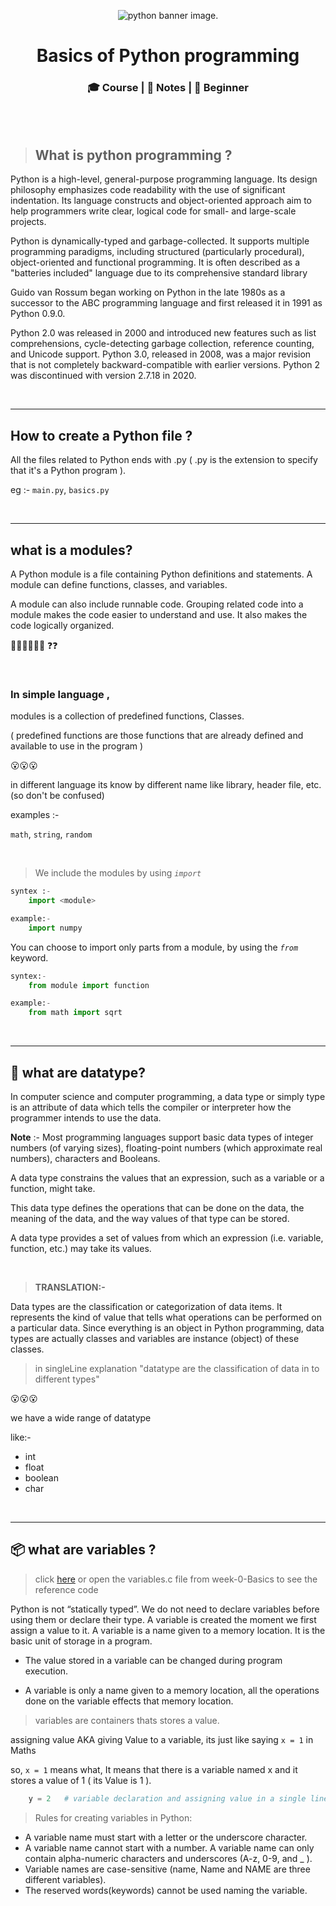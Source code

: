 <p align="center">
  <img src="https://1.bp.blogspot.com/-tRUfbhCbapU/Xo_xGuV6CJI/AAAAAAAAbzU/8QhYnL0p06ceYd43zO-mubZ-DFIev0n0wCLcBGAsYHQ/w1200-h630-p-k-no-nu/How-to-Learn-Python.jpg" alt=" python banner image."><br>

<h1 align="center">  Basics of Python programming  </h1>
<h3 align="center">🎓 Course | 📝 Notes | 🔰 Beginner</h3>

<br>
<br>

> ## What is python programming ?

Python is a high-level, general-purpose programming language. Its design philosophy emphasizes code readability with the use of significant indentation. Its language constructs and object-oriented approach aim to help programmers write clear, logical code for small- and large-scale projects.

Python is dynamically-typed and garbage-collected. It supports multiple programming paradigms, including structured (particularly procedural), object-oriented and functional programming. It is often described as a "batteries included" language due to its comprehensive standard library

Guido van Rossum began working on Python in the late 1980s as a successor to the ABC programming language and first released it in 1991 as Python 0.9.0.

Python 2.0 was released in 2000 and introduced new features such as list comprehensions, cycle-detecting garbage collection, reference counting, and Unicode support. Python 3.0, released in 2008, was a major revision that is not completely backward-compatible with earlier versions. Python 2 was discontinued with version 2.7.18 in 2020.

<br>

---

## How to create a Python file ?

All the files related to Python ends with .py ( .py is the extension to specify that it's a Python program ).

eg :- `main.py`, `basics.py`

<br>

---

## what is a modules?

A Python module is a file containing Python definitions and statements. A module can define functions, classes, and variables.

A module can also include runnable code. Grouping related code into a module makes the code easier to understand and use. It also makes the code logically organized.

😵‍💫😵‍💫😵‍💫 ❓❓

<br>

### In simple language ,

modules is a collection of predefined functions, Classes.

( predefined functions are those functions that are already defined and available to use in the program )

😮😮😮

in different language its know by different name like library, header file, etc. (so don't be confused)

examples :-

`math`, `string`, `random`

<br>

> We include the modules by using _`import`_

```python
syntex :-
    import <module>
```

```python
example:-
    import numpy
```

You can choose to import only parts from a module, by using the _`from`_ keyword.

```py
syntex:-
    from module import function

example:-
    from math import sqrt
```

<br>

---

## 🤖 what are datatype?

In computer science and computer programming,
a data type or simply type is an attribute of data which tells the compiler or interpreter how the programmer intends to use the data.

**Note** :- Most programming languages support basic data types of integer numbers (of varying sizes),
floating-point numbers (which approximate real numbers), characters and Booleans.

A data type constrains the values that an expression, such as a variable or a function, might take.

This data type defines the operations that can be done on the data, the meaning of the data, and the way values of that type can be stored.

A data type provides a set of values from which an expression (i.e. variable, function, etc.) may take its values.

<br>

> **TRANSLATION:-**

Data types are the classification or categorization of data items. It represents the kind of value that tells what operations can be performed on a particular data. Since everything is an object in Python programming, data types are actually classes and variables are instance (object) of these classes.

> in singleLine explanation "datatype are the classification of data in to different types"

😮😮😮

we have a wide range of datatype

like:-

-   int
-   float
-   boolean
-   char

<br>

---

## 📦 what are variables ?

> click [here](../week-0-Basics/variables.py) or open the variables.c file from week-0-Basics to see the reference code

Python is not “statically typed”. We do not need to declare variables before using them or declare their type. A variable is created the moment we first assign a value to it. A variable is a name given to a memory location. It is the basic unit of storage in a program.

-   The value stored in a variable can be changed during program execution.

-   A variable is only a name given to a memory location, all the operations done on the variable effects that memory location.

> variables are containers thats stores a value.

assigning value AKA giving Value to a variable, its just like saying `x = 1` in Maths

so, `x = 1` means what, It means that there is a variable named x and it stores a value of 1 ( its Value is 1 ).

```python
    y = 2	# variable declaration and assigning value in a single line
```

> Rules for creating variables in Python:

-   A variable name must start with a letter or the underscore character.
-   A variable name cannot start with a number.
    A variable name can only contain alpha-numeric characters and underscores (A-z, 0-9, and \_ ).
-   Variable names are case-sensitive (name, Name and NAME are three different variables).
-   The reserved words(keywords) cannot be used naming the variable.
